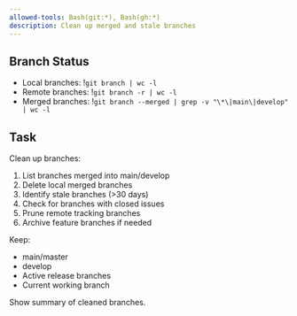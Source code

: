 ```yaml
---
allowed-tools: Bash(git:*), Bash(gh:*)
description: Clean up merged and stale branches
---
```


## Branch Status
- Local branches: !`git branch | wc -l`
- Remote branches: !`git branch -r | wc -l`
- Merged branches: !`git branch --merged | grep -v "\*\|main\|develop" | wc -l`

## Task

Clean up branches:

1. List branches merged into main/develop
2. Delete local merged branches
3. Identify stale branches (>30 days)
4. Check for branches with closed issues
5. Prune remote tracking branches
6. Archive feature branches if needed

Keep:
- main/master
- develop
- Active release branches
- Current working branch

Show summary of cleaned branches.